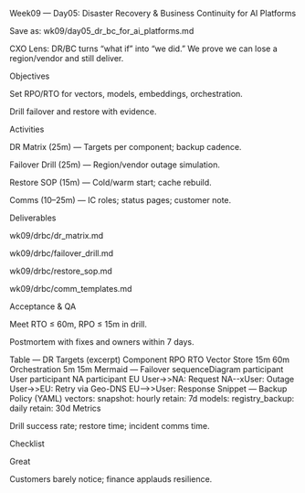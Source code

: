Week09 — Day05: Disaster Recovery & Business Continuity for AI Platforms

Save as: wk09/day05_dr_bc_for_ai_platforms.md

CXO Lens: DR/BC turns “what if” into “we did.” We prove we can lose a region/vendor and still deliver.

Objectives

Set RPO/RTO for vectors, models, embeddings, orchestration.

Drill failover and restore with evidence.

Activities

DR Matrix (25m) — Targets per component; backup cadence.

Failover Drill (25m) — Region/vendor outage simulation.

Restore SOP (15m) — Cold/warm start; cache rebuild.

Comms (10–25m) — IC roles; status pages; customer note.

Deliverables

wk09/drbc/dr_matrix.md

wk09/drbc/failover_drill.md

wk09/drbc/restore_sop.md

wk09/drbc/comm_templates.md

Acceptance & QA

Meet RTO ≤ 60m, RPO ≤ 15m in drill.

Postmortem with fixes and owners within 7 days.

Table — DR Targets (excerpt)
Component	RPO	RTO
Vector Store	15m	60m
Orchestration	5m	15m
Mermaid — Failover
sequenceDiagram
  participant User
  participant NA
  participant EU
  User->>NA: Request
  NA--xUser: Outage
  User->>EU: Retry via Geo-DNS
  EU-->>User: Response
Snippet — Backup Policy (YAML)
vectors:
  snapshot: hourly
  retain: 7d
models:
  registry_backup: daily
  retain: 30d
Metrics

Drill success rate; restore time; incident comms time.

Checklist




Great

Customers barely notice; finance applauds resilience.
